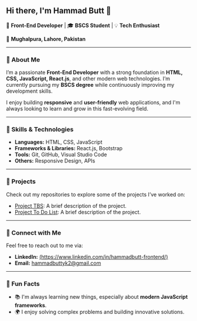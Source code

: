 ## Hi there, I'm Hammad Butt 👋
🚀 **Front-End Developer** | 🎓 **BSCS Student** | 💡 **Tech Enthusiast**

📍 **Mughalpura, Lahore, Pakistan**

---

### 🔹 About Me

I’m a passionate **Front-End Developer** with a strong foundation in **HTML, CSS, JavaScript, React.js**, and other modern web technologies. I’m currently pursuing my **BSCS degree** while continuously improving my development skills.

I enjoy building **responsive** and **user-friendly** web applications, and I'm always looking to learn and grow in this fast-evolving field.

---

### 🔹 Skills & Technologies

- **Languages:** HTML, CSS, JavaScript
- **Frameworks & Libraries:** React.js, Bootstrap
- **Tools:** Git, GitHub, Visual Studio Code
- **Others:** Responsive Design, APIs

---

### 🔹 Projects

Check out my repositories to explore some of the projects I’ve worked on:

- [Project TBS](https://github.com/Hammad-Butt/TBS-Total-Business-Solutions-Portfolio-): A brief description of the project.
- [Project To Do List](https://github.com/Hammad-Butt/To-Do-list-app): A brief description of the project.

---

### 🔹 Connect with Me

Feel free to reach out to me via:

- **LinkedIn:** [(https://www.linkedin.com/in/hammadbutt-frontend/)
](www.linkedin.com/in/hammadbutt-frontend)
- **Email:** [hammadbuttyk2@gmail.com](mailto:hammadbuttyk2@gmail.com)

---

### 🔹 Fun Facts

- 📚 I'm always learning new things, especially about **modern JavaScript frameworks**.
- 🌍 I enjoy solving complex problems and building innovative solutions.
